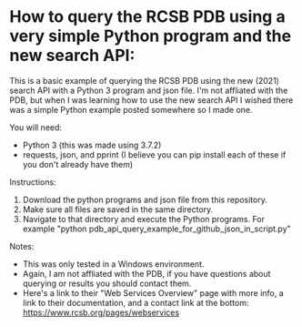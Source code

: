 # How to query the RCSB PDB using a very simple Python program and the new search API:
This is a basic example of querying the RCSB PDB using the new (2021) search API with a Python 3 program and json file. I'm not affliated with the PDB, but when I was learning how to use the new search API I wished there was a simple Python example posted somewhere so I made one. 

You will need:
- Python 3 (this was made using 3.7.2)
- requests, json, and pprint (I believe you can pip install each of these if you don't already have them)

Instructions:
1. Download the python programs and json file from this repository.
2. Make sure all files are saved in the same directory.
3. Navigate to that directory and execute the Python programs. For example "python pdb_api_query_example_for_github_json_in_script.py"

Notes: 
- This was only tested in a Windows environment. 
- Again, I am not affliated with the PDB, if you have questions about querying or results you should contact them.
- Here's a link to their "Web Services Overview" page with more info, a link to their documentation, and a contact link at the bottom: https://www.rcsb.org/pages/webservices
